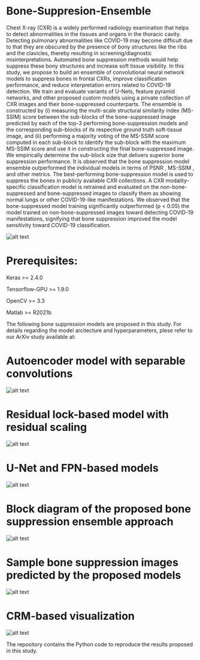 # Bone-Suppresion-Ensemble
Chest X-ray (CXR) is a widely performed radiology examination that helps to detect abnormalities in the tissues and organs in the thoracic cavity. Detecting pulmonary abnormalities like COVID-19 may become difficult due to that they are obscured by the presence of bony structures like the ribs and the clavicles, thereby resulting in screening/diagnostic misinterpretations. Automated bone suppression methods would help suppress these bony structures and increase soft tissue visibility. In this study, we propose to build an ensemble of convolutional neural network models to suppress bones in frontal CXRs, improve classification performance, and reduce interpretation errors related to COVID-19 detection. We train and evaluate variants of U-Nets, feature pyramid networks, and other proposed custom models using a private collection of CXR images and their bone-suppressed counterparts. The ensemble is constructed by (i) measuring the multi-scale structural similarity index (MS-SSIM) score between the sub-blocks of the bone-suppressed image predicted by each of the top-3 performing bone-suppression models and the corresponding sub-blocks of its respective ground truth soft-tissue image, and (ii) performing a majority voting of the MS-SSIM score computed in each sub-block to identify the sub-block with the maximum MS-SSIM score and use it in constructing the final bone-suppressed image. We empirically determine the sub-block size that delivers superior bone suppression performance. It is observed that the bone suppression model ensemble outperformed the individual models in terms of PSNR , MS-SSIM , and other metrics. The best-performing bone-suppression model is used to suppress the bones in publicly available CXR collections. A CXR modality-specific classification model is retrained and evaluated on the non-bone-suppressed and bone-suppressed images to classify them as showing normal lungs or other COVID-19-like manifestations. We observed that the bone-suppressed model training significantly outperformed (p < 0.05) the model trained on non-bone-suppressed images toward detecting COVID-19 manifestations, signifying that bone suppression improved the model sensitivity toward COVID-19 classification. 

![alt text](Fig_1_graphical_abstract_tif.png)

# Prerequisites:
Keras >= 2.4.0

Tensorflow-GPU >= 1.9.0

OpenCV >= 3.3

Matlab >= R2021b

The following bone suppression models are proposed in this study. For details regarding the model arcitecture and hyperparameters, plese refer to our ArXiv study available at:

# Autoencoder model with separable convolutions

![alt text](Fig_2_AE_BS_tif.png)

# Residual lock-based model with residual scaling
![alt text](Fig_3_ResNet_BS_tif.png)

# U-Net and FPN-based models
![alt text](Fig_4_UNET-FPN-BS_tif.png)


# Block diagram of the proposed bone suppression ensemble approach
![alt text](Fig_5_BS_ensemble_tif.png)

# Sample bone suppression images predicted by the proposed models
![alt text](Fig_6_BS_images_tif.png)

# CRM-based visualization
![alt text](Fig_10_CRM_visualization.png)


The repository contains the Python code to reproduce the results proposed in this study. 


